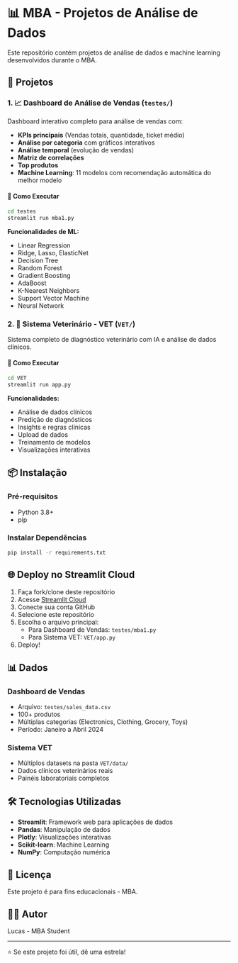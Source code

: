 # 📊 MBA - Projetos de Análise de Dados

Este repositório contém projetos de análise de dados e machine learning desenvolvidos durante o MBA.

## 📁 Projetos

### 1. 📈 Dashboard de Análise de Vendas (`testes/`)

Dashboard interativo completo para análise de vendas com:
- **KPIs principais** (Vendas totais, quantidade, ticket médio)
- **Análise por categoria** com gráficos interativos
- **Análise temporal** (evolução de vendas)
- **Matriz de correlações**
- **Top produtos**
- **Machine Learning**: 11 modelos com recomendação automática do melhor modelo

#### 🚀 Como Executar

```bash
cd testes
streamlit run mba1.py
```

**Funcionalidades de ML:**
- Linear Regression
- Ridge, Lasso, ElasticNet
- Decision Tree
- Random Forest
- Gradient Boosting
- AdaBoost
- K-Nearest Neighbors
- Support Vector Machine
- Neural Network

### 2. 🏥 Sistema Veterinário - VET (`VET/`)

Sistema completo de diagnóstico veterinário com IA e análise de dados clínicos.

#### 🚀 Como Executar

```bash
cd VET
streamlit run app.py
```

**Funcionalidades:**
- Análise de dados clínicos
- Predição de diagnósticos
- Insights e regras clínicas
- Upload de dados
- Treinamento de modelos
- Visualizações interativas

## 📦 Instalação

### Pré-requisitos
- Python 3.8+
- pip

### Instalar Dependências

```bash
pip install -r requirements.txt
```

## 🌐 Deploy no Streamlit Cloud

1. Faça fork/clone deste repositório
2. Acesse [Streamlit Cloud](https://streamlit.io/cloud)
3. Conecte sua conta GitHub
4. Selecione este repositório
5. Escolha o arquivo principal:
   - Para Dashboard de Vendas: `testes/mba1.py`
   - Para Sistema VET: `VET/app.py`
6. Deploy!

## 📊 Dados

### Dashboard de Vendas
- Arquivo: `testes/sales_data.csv`
- 100+ produtos
- Múltiplas categorias (Electronics, Clothing, Grocery, Toys)
- Período: Janeiro a Abril 2024

### Sistema VET
- Múltiplos datasets na pasta `VET/data/`
- Dados clínicos veterinários reais
- Painéis laboratoriais completos

## 🛠️ Tecnologias Utilizadas

- **Streamlit**: Framework web para aplicações de dados
- **Pandas**: Manipulação de dados
- **Plotly**: Visualizações interativas
- **Scikit-learn**: Machine Learning
- **NumPy**: Computação numérica

## 📝 Licença

Este projeto é para fins educacionais - MBA.

## 👨‍💻 Autor

Lucas - MBA Student

---

⭐ Se este projeto foi útil, dê uma estrela!

